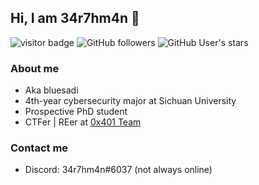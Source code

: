 ##  Hi, I am 34r7hm4n 👋

![visitor badge](https://visitor-badge.glitch.me/badge?page_id=bluesadi.bluesadi)
![GitHub followers](https://img.shields.io/github/followers/bluesadi?style=social)   ![GitHub User's stars](https://img.shields.io/github/stars/bluesadi?style=social)

### About me
- Aka bluesadi
- 4th-year cybersecurity major at Sichuan University
- Prospective PhD student
- CTFer | REer at [0x401 Team](https://0x401.com/)

### Contact me
- Discord: 34r7hm4n#6037 (not always online)
